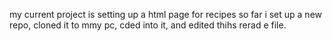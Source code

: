 my current project is setting up a html page for recipes 
so far i set up a new repo, cloned it to mmy pc, cded into it, and edited thihs rerad e file.